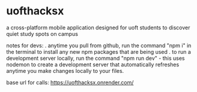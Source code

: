 # uofthacksx
a cross-platform mobile application designed for uoft students to discover quiet study spots on campus

notes for devs:
. anytime you pull from github, run the command "npm i" in the terminal to install any new npm packages that are being used
. to run a development server locally, run the command "npm run dev" - this uses nodemon to create a development server that automatically refreshes anytime you make changes locally to your files.

base url for calls: https://uofthacksx.onrender.com/

